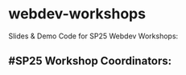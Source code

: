 # webdev-workshops

Slides & Demo Code for SP25 Webdev Workshops: 

#SP25 Workshop Coordinators:
- 

